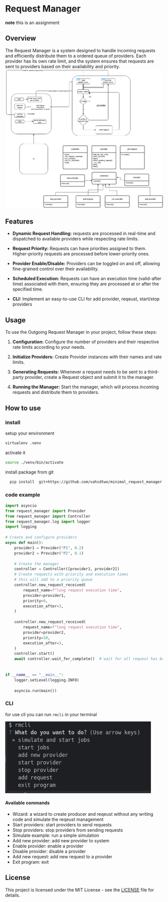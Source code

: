 # Request Manager
**note** this is an assignment  
## Overview

The Request Manager is a system designed to handle incoming requests and efficiently distribute them to a ordered queue of providers.
Each provider has its own rate limit, and the system ensures that requests are sent to providers based on their availability and priority.
![diagram](./assets/diagram.png)
## Features

- **Dynamic Request Handling:** requests are processed in real-time and dispatched to available providers while respecting rate limits.

- **Request Priority:** Requests can have priorities assigned to them. Higher-priority requests are processed before lower-priority ones.

- **Provider Enable/Disable:** Providers can be toggled on and off, allowing fine-grained control over their availability.

- **Scheduled Execution:** Requests can have an execution time (valid-after time) associated with them, ensuring they are processed at or after the specified time.
- **CLI:** Implement an easy-to-use CLI for add provider, reqeust, start/stop providers

## Usage

To use the Outgoing Request Manager in your project, follow these steps:

1. **Configuration:** Configure the number of providers and their respective rate limits according to your needs.

2. **Initialize Providers:** Create Provider instances with their names and rate limits.

3. **Generating Requests:** Whenever a request needs to be sent to a third-party provider, create a Request object and submit it to the manager.

4. **Running the Manager:** Start the manager, which will process incoming requests and distribute them to providers.
## How to use
### install 
setup your environment
```bash
virtualenv .venv
```
activate it 
```bash
source ./venv/bin/activate
```
install package from git
```bash
  pip install  git+https://github.com/vahidtwo/minimal_request_manager.git 
```
### code example 
```python
import asyncio
from request_manager import Provider
from request_manager import Controller
from request_manager.log import logger
import logging

# Create and configure providers
async def main():
    provider1 = Provider("P1", 0.2)
    provider2 = Provider("P2", 0.1)

    # Create the manager
    controller = Controller([provider1, provider2])
    # Create requests with priority and execution times 
    # this will add to a priority queue 
    controller.new_request_received(
        request_name=f"long request execution time",
        provider=provider1,
        priority=0,
        execution_after=3,
    )
    
    controller.new_request_received(
        request_name=f"long request execution time",
        provider=provider2,
        priority=10,
        execution_after=3,
    )
    controller.start()
    await controller.wait_for_complete()  # wait for all request has been sent


if __name__ == "__main__":
    logger.setLevel(logging.INFO)

    asyncio.run(main())

```
### CLI 
for use cli you can run `rmcli` in your terminal

![img](./assets/cli.png)
#### Available commands 
- Wizard: a wizard to create producer and reqeust without any writing code and simulate the reqeust management  
- Start providers: start providers to send requests 
- Stop providers: stop providers from sending requests
- Simulate example: run a simple simulation
- Add new provider: add new provider to system
- Enable provider: enable a provider
- Disable provider: disable a provider
- Add new request: add new request to a provider
- Exit program: exit

## License
This project is licensed under the MIT License - see the [LICENSE](./LICENSE) file for details.